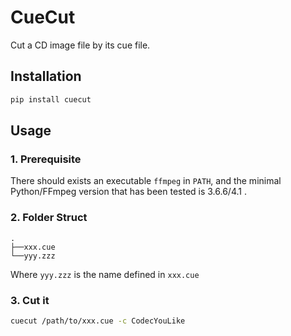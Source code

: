 # CueCut

Cut a CD image file by its cue file.

## Installation

```bash
pip install cuecut
```

## Usage

### 1. Prerequisite

There should exists an executable `ffmpeg` in `PATH`,
and the minimal Python/FFmpeg version that has been tested is 3.6.6/4.1 .

### 2. Folder Struct

```
.
├──xxx.cue
└──yyy.zzz
```

Where `yyy.zzz` is the name defined in `xxx.cue`

### 3. Cut it

```bash
cuecut /path/to/xxx.cue -c CodecYouLike
```